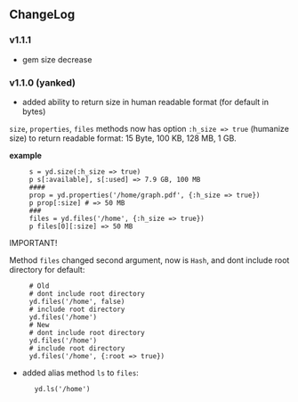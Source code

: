 ## ChangeLog
### v1.1.1
* gem size decrease

### v1.1.0 (yanked)
* added ability to return size in human readable format (for default in bytes)

 `size`, `properties`, `files` methods now has option `:h_size => true` (humanize size) to return readable format: 15 Byte, 100 KB, 128 MB, 1 GB.
 
 **example**

         s = yd.size(:h_size => true)
         p s[:available], s[:used] => 7.9 GB, 100 MB
         ####
         prop = yd.properties('/home/graph.pdf', {:h_size => true})
         p prop[:size] # => 50 MB
         ###
         files = yd.files('/home', {:h_size => true})
         p files[0][:size] => 50 MB

 IMPORTANT!

 Method `files` changed second argument, now is `Hash`, and dont include root directory for default:

         # Old
         # dont include root directory
         yd.files('/home', false)
         # include root directory
         yd.files('/home')
         # New
         # dont include root directory
         yd.files('/home')
         # include root directory
         yd.files('/home', {:root => true})

* added alias method `ls` to `files`:

         yd.ls('/home')
